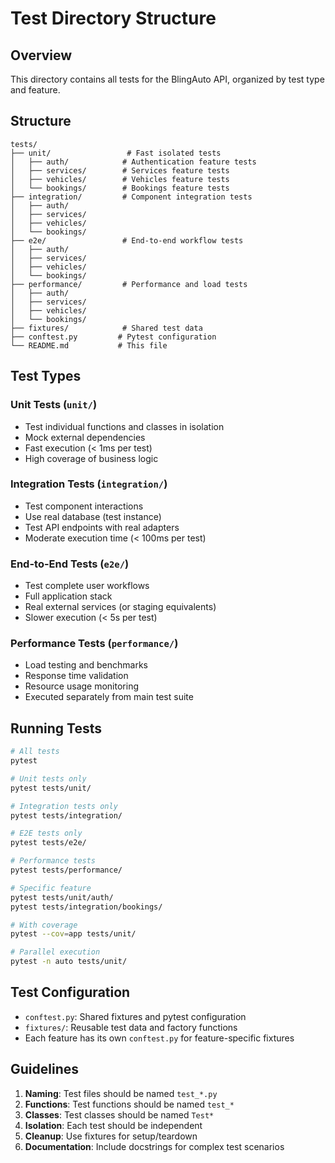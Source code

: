 # Test Directory Structure

## Overview

This directory contains all tests for the BlingAuto API, organized by test type and feature.

## Structure

```
tests/
├── unit/                 # Fast isolated tests
│   ├── auth/            # Authentication feature tests
│   ├── services/        # Services feature tests  
│   ├── vehicles/        # Vehicles feature tests
│   └── bookings/        # Bookings feature tests
├── integration/         # Component integration tests
│   ├── auth/
│   ├── services/
│   ├── vehicles/
│   └── bookings/
├── e2e/                 # End-to-end workflow tests
│   ├── auth/
│   ├── services/
│   ├── vehicles/
│   └── bookings/
├── performance/         # Performance and load tests
│   ├── auth/
│   ├── services/
│   ├── vehicles/
│   └── bookings/
├── fixtures/            # Shared test data
├── conftest.py         # Pytest configuration
└── README.md           # This file
```

## Test Types

### Unit Tests (`unit/`)
- Test individual functions and classes in isolation
- Mock external dependencies
- Fast execution (< 1ms per test)
- High coverage of business logic

### Integration Tests (`integration/`)
- Test component interactions
- Use real database (test instance)
- Test API endpoints with real adapters
- Moderate execution time (< 100ms per test)

### End-to-End Tests (`e2e/`)
- Test complete user workflows
- Full application stack
- Real external services (or staging equivalents)
- Slower execution (< 5s per test)

### Performance Tests (`performance/`)
- Load testing and benchmarks
- Response time validation
- Resource usage monitoring
- Executed separately from main test suite

## Running Tests

```bash
# All tests
pytest

# Unit tests only
pytest tests/unit/

# Integration tests only  
pytest tests/integration/

# E2E tests only
pytest tests/e2e/

# Performance tests
pytest tests/performance/

# Specific feature
pytest tests/unit/auth/
pytest tests/integration/bookings/

# With coverage
pytest --cov=app tests/unit/

# Parallel execution
pytest -n auto tests/unit/
```

## Test Configuration

- `conftest.py`: Shared fixtures and pytest configuration
- `fixtures/`: Reusable test data and factory functions
- Each feature has its own `conftest.py` for feature-specific fixtures

## Guidelines

1. **Naming**: Test files should be named `test_*.py`
2. **Functions**: Test functions should be named `test_*`
3. **Classes**: Test classes should be named `Test*`
4. **Isolation**: Each test should be independent
5. **Cleanup**: Use fixtures for setup/teardown
6. **Documentation**: Include docstrings for complex test scenarios